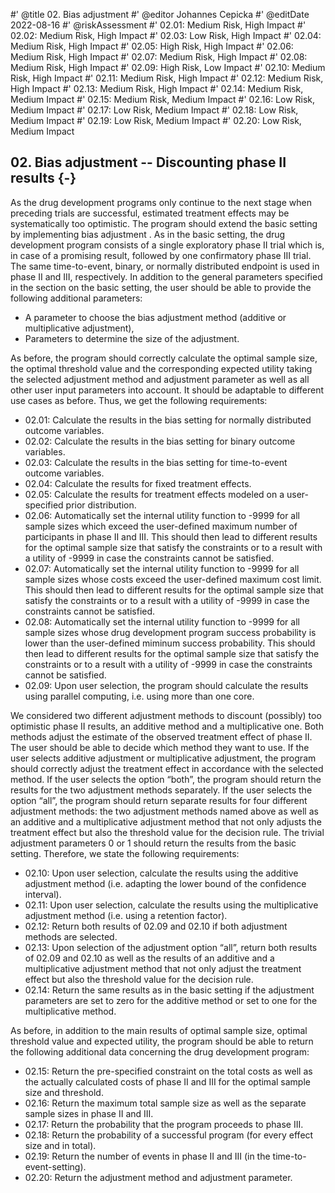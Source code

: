 #' @title 02. Bias adjustment
#' @editor Johannes Cepicka
#' @editDate 2022-08-16
#' @riskAssessment
#' 02.01: Medium Risk, High Impact
#' 02.02: Medium Risk, High Impact
#' 02.03: Low Risk, High Impact
#' 02.04: Medium Risk, High Impact
#' 02.05: High Risk, High Impact
#' 02.06: Medium Risk, High Impact
#' 02.07: Medium Risk, High Impact
#' 02.08: Medium Risk, High Impact
#' 02.09: High Risk, Low Impact
#' 02.10: Medium Risk, High Impact
#' 02.11: Medium Risk, High Impact
#' 02.12: Medium Risk, High Impact
#' 02.13: Medium Risk, High Impact
#' 02.14: Medium Risk, Medium Impact
#' 02.15: Medium Risk, Medium Impact
#' 02.16: Low Risk, Medium Impact
#' 02.17: Low Risk, Medium Impact
#' 02.18: Low Risk, Medium Impact
#' 02.19: Low Risk, Medium Impact
#' 02.20: Low Risk, Medium Impact



## 02. Bias adjustment -- Discounting phase II results {-}

As the drug development programs only continue to the next stage when preceding trials are successful, estimated treatment effects may be systematically too optimistic. The program should extend the basic setting by implementing bias adjustment . As in the basic setting, the drug development program consists of a single exploratory phase II trial which is, in case of a promising result, followed by one confirmatory phase III trial. The same time-to-event, binary, or normally distributed endpoint is used in phase II and III, respectively. In addition to the general parameters specified in the section on the basic setting, the user should be able to provide the following additional parameters:

  *	A parameter to choose the bias adjustment method (additive or multiplicative adjustment),
  *	Parameters to determine the size of the adjustment.

As before, the program should correctly calculate the optimal sample size, the optimal threshold value and the corresponding expected utility taking the selected adjustment method and adjustment parameter as well as all other user input parameters into account. It should be adaptable to different use cases as before. Thus, we get the following requirements:

  *	02.01: Calculate the results in the bias setting for normally distributed outcome variables.
  *	02.02: Calculate the results in the bias setting for binary outcome variables.
  *	02.03: Calculate the results in the bias setting for time-to-event outcome variables.
  *	02.04: Calculate the results for fixed treatment effects.
  *	02.05: Calculate the results for treatment effects modeled on a user-specified prior distribution.
  *	02.06:  Automatically set the internal utility function to -9999 for all sample sizes which exceed the user-defined maximum number of participants in phase II and III. This should then lead to different results for the optimal sample size that satisfy the constraints or to a result with a utility of -9999 in case the constraints cannot be satisfied.
  *	02.07: Automatically set the internal utility function to -9999 for all sample sizes whose costs exceed the user-defined maximum cost limit. This should then lead to different results for the optimal sample size that satisfy the constraints or to a result with a utility of -9999 in case the constraints cannot be satisfied.
  *	02.08: Automatically set the internal utility function to -9999 for all sample sizes whose drug development program success probability is lower than the user-defined miminum success probability. This should then lead to different results for the optimal sample size that satisfy the constraints or to a result with a utility of -9999 in case the constraints cannot be satisfied.
  *	02.09: Upon user selection, the program should calculate the results using parallel computing, i.e. using more than one core.

We considered two different adjustment methods to discount (possibly) too optimistic phase II results, an additive method and a multiplicative one. Both methods adjust the estimate of the observed treatment effect of phase II. The user should be able to decide which method they want to use. If the user selects additive adjustment or multiplicative adjustment, the program should correctly adjust the treatment effect in accordance with the selected method. If the user selects the option “both”, the program should return the results for the two adjustment methods separately. If the user selects the option “all”, the program should return separate results for four different adjustment methods: the two adjustment methods named above as well as an additive and a multiplicative adjustment method that not only adjusts the treatment effect but also the threshold value for the decision rule. The trivial adjustment parameters 0 or 1 should return the results from the basic setting. Therefore, we state the following requirements:

  *	02.10: Upon user selection, calculate the results using the additive adjustment method (i.e. adapting the lower bound of the confidence interval).
  *	02.11: Upon user selection, calculate the results using the multiplicative adjustment method (i.e. using a retention factor).
  *	02.12: Return both results of 02.09 and 02.10 if both adjustment methods are selected.
  *	02.13: Upon selection of the adjustment option “all”, return both results of 02.09 and 02.10 as well as the results of an additive and a multiplicative adjustment method that not only adjust the treatment effect but also the threshold value for the decision rule.
  *	02.14: Return the same results as in the basic setting if the adjustment parameters are set to zero for the additive method or set to one for the multiplicative method.

As before, in addition to the main results of optimal sample size, optimal threshold value and expected utility, the program should be able to return the following additional data concerning the drug development program:

  *	02.15: Return the pre-specified constraint on the total costs as well as the actually calculated costs of phase II and III for the optimal sample size and threshold.
  *	02.16: Return the maximum total sample size as well as the separate sample sizes in phase II and III.
  *	02.17: Return the probability that the program proceeds to phase III.
  *	02.18: Return the probability of a successful program (for every effect size and in total).
  *	02.19: Return the number of events in phase II and III (in the time-to-event-setting).
  *	02.20: Return the adjustment method and adjustment parameter.
